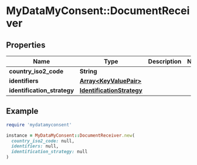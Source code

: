 # MyDataMyConsent::DocumentReceiver

## Properties

| Name | Type | Description | Notes |
| ---- | ---- | ----------- | ----- |
| **country_iso2_code** | **String** |  |  |
| **identifiers** | [**Array&lt;KeyValuePair&gt;**](KeyValuePair.md) |  |  |
| **identification_strategy** | [**IdentificationStrategy**](IdentificationStrategy.md) |  |  |

## Example

```ruby
require 'mydatamyconsent'

instance = MyDataMyConsent::DocumentReceiver.new(
  country_iso2_code: null,
  identifiers: null,
  identification_strategy: null
)
```

